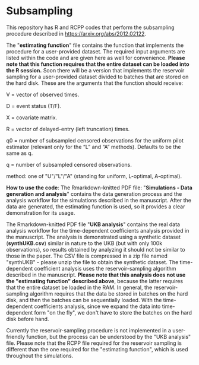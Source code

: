 # Subsampling

This repository has R and RCPP codes that perform the subsampling procedure described in https://arxiv.org/abs/2012.02122. 

The "**estimating function**" file contains the function that implements the procedure for a user-provided dataset. The required input arguments are listed within the code and are given here as well for convenience. **Please note that this function requires that the entire dataset can be loaded into the R session.**
Soon there will be a version that implements the reservoir sampling for a user-provided dataset divided to batches that are stored on the hard disk.
These are the arguments that the function should receive:

V = vector of observed times.

D = event status (T/F).

X = covariate matrix.

R = vector of delayed-entry (left truncation) times.

q0 = number of subsampled censored observations for the uniform pilot estimator (relevant only for the “L” and “A” methods). Defaults to be the same as q.

q = number of subsampled censored observations.

method: one of "U"/"L"/"A" (standing for uniform, L-optimal, A-optimal).

**How to use the code**: The Rmarkdown-knitted PDF file: "**Simulations - Data generation and analysis**" contains the data generation process and the analysis workflow for the simulations described in the manuscript. After the data are generated, the estimating function is used, so it provides a clear demonstration for its usage.

The Rmarkdown-knitted PDF file "**UKB analysis**" contains the real data analysis workflow for the time-dependent coefficients analysis provided in the manuscript.
The analysis is demonstrated using a synthetic dataset (**synthUKB.csv**) similar in nature to the UKB (but with only 100k observations), so results obtained by analyzing it should not be similar to those in the paper. The CSV file is compressed in a zip file named "synthUKB" - please unzip the file to obtain the synthetic dataset. The time-dependent coefficient analysis uses the reservoir-sampling algorithm described in the manuscript. **Please note that this analysis does not use the "estimating function" described above**, because the latter requires that the entire dataset be loaded in the RAM. In general, the reservoir-sampling algorithm requires that the data be stored in batches on the hard disk, and then the batches can be sequentially loaded. With the time-dependent coefficients analysis, since we expand the data into time-dependent form "on the fly", we don't have to store the batches on the hard disk before hand.

Currently the reservoir-sampling procedure is not implemented in a user-friendly function, but the process can be understood by the "UKB analysis" file. Please note that the RCPP file required for the reservoir sampling is different than the one required for the "estimating function", which is used throughout the simulations.
